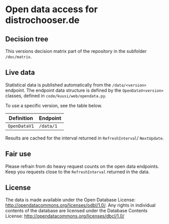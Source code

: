 # Open data access for distrochooser.de

## Decision tree

This versions decision matrix part of the repository in the subfolder `/doc/matrix`.

## Live data

Statistical data is published automatically from the `/data/<version>` endpoint. The endpoint data structure is defined by the `OpenDataV<version>` classes, defined in `code/kuusi/web/opendata.py`.

To use a specific version, see the table below.

|Definition|Endpoint|
|---|---|
|`OpenDataV1`|`/data/1`

Results are cached for the interval returned in `RefreshInterval`/ `NextUpdate`.

## Fair use

Please refrain from do heavy request counts on the open data endpoints. Keep you requests close to the `RefreshInterval` returned in the data.

## License

The data is made available under the Open Database License: http://opendatacommons.org/licenses/odbl/1.0/. Any rights in individual contents of the database are licensed under the Database Contents License: http://opendatacommons.org/licenses/dbcl/1.0/